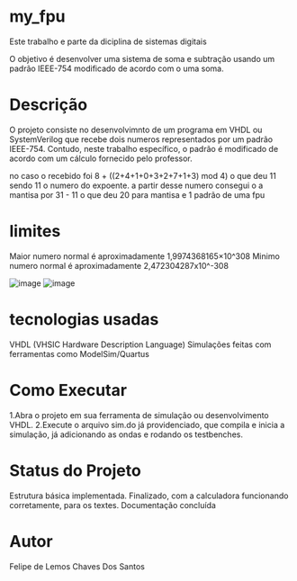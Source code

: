 # my_fpu

Este trabalho e parte da diciplina de sistemas digitais

O objetivo é desenvolver uma sistema de soma e subtração usando um padrão IEEE-754 modificado de acordo com o uma soma.

# Descrição

O projeto consiste no desenvolvimnto de um programa em VHDL ou SystemVerilog que recebe dois numeros representados por um padrão IEEE-754. Contudo, neste trabalho específico, o padrão é modificado de acordo com um cálculo fornecido pelo professor.

no caso o recebido foi
  8 + ((2+4+1+0+3+2+7+1+3) mod 4)
  o que deu 11
  sendo 11 o numero do expoente.
  a partir desse numero consegui o a mantisa por 31 - 11 o que deu 20 para mantisa
  e 1 padrão de uma fpu

# limites
Maior numero normal é aproximadamente 1,9974368165×10^308
Minimo numero normal é aproximadamente 2,472304287x10^-308

![image](https://github.com/user-attachments/assets/ba6ab631-bed2-4d39-9f48-65f881e8d1c9)
![image](https://github.com/user-attachments/assets/2b3323c1-1fa4-469c-be31-fec1e1954d21)

# tecnologias usadas
VHDL (VHSIC Hardware Description Language)
Simulações feitas com ferramentas como ModelSim/Quartus

# Como Executar

1.Abra o projeto em sua ferramenta de simulação ou desenvolvimento VHDL.
2.Execute o arquivo sim.do já providenciado, que compila e inicia a simulação, já adicionando as ondas e rodando os testbenches.

# Status do Projeto
Estrutura básica implementada.
Finalizado, com a calculadora funcionando corretamente, para os textes.
Documentação concluída

# Autor
Felipe de Lemos Chaves Dos Santos

